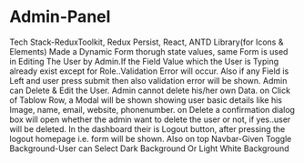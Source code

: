 # Admin-Panel
Tech Stack-ReduxToolkit, Redux Persist, React, ANTD Library(for Icons & Elements)
Made a Dynamic Form thorugh state values, same Form is used in Editing The User by Admin.If the Field Value which the User is Typing already exist except for Role..Validation Error will occur.
Also if any Field is Left and user press submit then also validation error will be shown.
Admin can Delete & Edit the User.
Admin cannot delete his/her own Data.
on Click of Tablow Row, a Modal will be shown showing user basic details like his Image, name, email, website, phonenumber.
on Delete a confirmation dialog box will open whether the admin want to delete the user or not, if yes..user will be deleted.
In the dashboard their is Logout button, after pressing the logout homepage i.e. form will be shown.
Also on top Navbar-Given Toggle Background-User can Select Dark Background Or Light White Background
